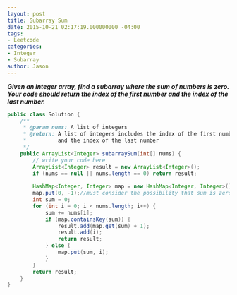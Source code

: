 ```yaml
---
layout: post
title: Subarray Sum
date: 2015-10-21 02:17:19.000000000 -04:00
tags:
- Leetcode
categories:
- Integer
- Subarray
author: Jason
---
```

<p><strong><em>Given an integer array, find a subarray where the sum of numbers is zero. Your code should return the index of the first number and the index of the last number.</em></strong></p>


``` java
public class Solution {
    /**
     * @param nums: A list of integers
     * @return: A list of integers includes the index of the first number 
     *          and the index of the last number
     */
    public ArrayList<Integer> subarraySum(int[] nums) {
        // write your code here
        ArrayList<Integer> result = new ArrayList<Integer>();
        if (nums == null || nums.length == 0) return result;
        
        HashMap<Integer, Integer> map = new HashMap<Integer, Integer>();
        map.put(0, -1);//must consider the possibility that sum is zero already
        int sum = 0;
        for (int i = 0; i < nums.length; i++) {
            sum += nums[i];
            if (map.containsKey(sum)) {
                result.add(map.get(sum) + 1);
                result.add(i);
                return result;
            } else {
                map.put(sum, i);
            }
        }
        return result;
    }
}
```

